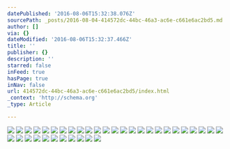 ```yaml
---
datePublished: '2016-08-06T15:32:38.076Z'
sourcePath: _posts/2016-08-04-414572dc-44bc-46a3-ac6e-c661e6ac2bd5.md
author: []
via: {}
dateModified: '2016-08-06T15:32:37.466Z'
title: ''
publisher: {}
description: ''
starred: false
inFeed: true
hasPage: true
inNav: false
url: 414572dc-44bc-46a3-ac6e-c661e6ac2bd5/index.html
_context: 'http://schema.org'
_type: Article

---
```

![](https://the-grid-user-content.s3-us-west-2.amazonaws.com/051b3459-c04d-46c4-a848-52f4f0ffe450.jpg)
![](https://the-grid-user-content.s3-us-west-2.amazonaws.com/9865e22e-9064-4cb9-88bc-d8eccac6daed.jpg)
![](https://the-grid-user-content.s3-us-west-2.amazonaws.com/35406f93-2f61-4e0a-950c-8bee1fc87142.jpg)
![](https://the-grid-user-content.s3-us-west-2.amazonaws.com/7f5007e6-fdc4-4300-95f0-8cc4da5bf95a.jpg)
![](https://the-grid-user-content.s3-us-west-2.amazonaws.com/6ff438be-5714-4546-9bb6-c23b9dfcc794.jpg)
![](https://the-grid-user-content.s3-us-west-2.amazonaws.com/1fcc48d2-7fb7-4fe8-bff4-6bb6efc568ce.jpg)
![](https://the-grid-user-content.s3-us-west-2.amazonaws.com/5650d61d-53fa-4097-bc78-74be4accc22e.jpg)
![](https://the-grid-user-content.s3-us-west-2.amazonaws.com/d892c32e-8502-44ec-b3bc-a2201e51cc65.jpg)
![](https://the-grid-user-content.s3-us-west-2.amazonaws.com/18c2bd83-9238-4444-8863-7c7ca1770f55.jpg)
![](https://the-grid-user-content.s3-us-west-2.amazonaws.com/574ecd77-6a0c-4e31-ab5a-de0865e4ab8c.jpg)
![](https://the-grid-user-content.s3-us-west-2.amazonaws.com/1fd50caf-1a0c-4a01-9c13-350f89bb6cf4.jpg)
![](https://the-grid-user-content.s3-us-west-2.amazonaws.com/91656ea7-4960-415d-95d0-8daa3b5e7d29.jpg)
![](https://the-grid-user-content.s3-us-west-2.amazonaws.com/680e6c5a-49b7-4ef3-9598-483e7a5a601e.jpg)
![](https://the-grid-user-content.s3-us-west-2.amazonaws.com/bcc28b49-e4a4-43fb-a1d1-752cbb564514.jpg)
![](https://the-grid-user-content.s3-us-west-2.amazonaws.com/1a3beef8-afc3-4186-80e0-95b639503cc1.jpg)
![](https://the-grid-user-content.s3-us-west-2.amazonaws.com/f0e8ef11-13b2-414b-a5f0-4b1236456063.jpg)
![](https://the-grid-user-content.s3-us-west-2.amazonaws.com/4d85d0a3-b1fb-4c4e-a36b-8575a876f0ca.jpg)
![](https://the-grid-user-content.s3-us-west-2.amazonaws.com/6d64feff-22ff-49ec-ac61-10b813b3f394.jpg)
![](https://the-grid-user-content.s3-us-west-2.amazonaws.com/8b568ab5-1cda-4258-86e3-649dac55e134.jpg)
![](https://the-grid-user-content.s3-us-west-2.amazonaws.com/1c8cf1d2-5ffd-4fde-ba03-73506cb8654c.jpg)
![](https://the-grid-user-content.s3-us-west-2.amazonaws.com/cab81a91-1236-4143-a8d1-9e03e964be95.jpg)
![](https://the-grid-user-content.s3-us-west-2.amazonaws.com/914dc07f-63a0-4d71-bc7c-eb020a397981.jpg)
![](https://the-grid-user-content.s3-us-west-2.amazonaws.com/65629d90-8b4f-4508-a5ee-b62b7f3b07bd.jpg)
![](https://the-grid-user-content.s3-us-west-2.amazonaws.com/084a8fe3-d3eb-4b06-a126-626a5d155b56.jpg)
![](https://the-grid-user-content.s3-us-west-2.amazonaws.com/092ff8bc-5e64-477a-a2b6-6b32d390195b.jpg)
![](https://the-grid-user-content.s3-us-west-2.amazonaws.com/63a284fe-3cf4-4bfc-b596-426cbfea98ab.jpg)
![](https://the-grid-user-content.s3-us-west-2.amazonaws.com/9281b294-204c-4cf1-a590-259fb6b69701.jpg)
![](https://the-grid-user-content.s3-us-west-2.amazonaws.com/605c8464-ad40-4fd3-97ea-3235feee8db9.jpg)
![](https://the-grid-user-content.s3-us-west-2.amazonaws.com/786b360d-6f7a-40f3-903c-a54f0c907f54.jpg)
![](https://the-grid-user-content.s3-us-west-2.amazonaws.com/27f462b8-9d92-46e6-a09b-0da310404b4f.jpg)
![](https://the-grid-user-content.s3-us-west-2.amazonaws.com/049006f8-3086-4948-bf45-7a5a73d1db6e.jpg)
![](https://the-grid-user-content.s3-us-west-2.amazonaws.com/97a69262-410b-46c3-855d-8b29f486fef3.jpg)
![](https://the-grid-user-content.s3-us-west-2.amazonaws.com/89f4a4e4-09c3-4e04-9b8a-68c1a0b87af6.jpg)
![](https://the-grid-user-content.s3-us-west-2.amazonaws.com/39ef6211-a75f-49fc-a5eb-fdf36f4d7c95.jpg)
![](https://the-grid-user-content.s3-us-west-2.amazonaws.com/b1eec4c4-9bee-4797-a007-78032c141f0b.jpg)
![](https://the-grid-user-content.s3-us-west-2.amazonaws.com/b9b5e2af-bcb2-40fb-a6a0-033a80611922.jpg)